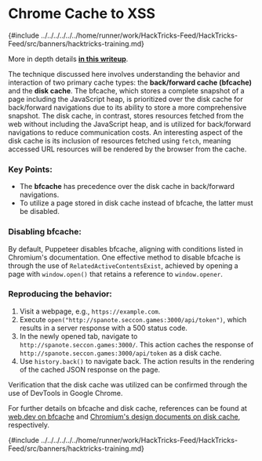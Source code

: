 # Chrome Cache to XSS

{#include ../../../../../../home/runner/work/HackTricks-Feed/HackTricks-Feed/src/banners/hacktricks-training.md}

More in depth details [**in this writeup**](https://blog.arkark.dev/2022/11/18/seccon-en/#web-spanote).

The technique discussed here involves understanding the behavior and interaction of two primary cache types: the **back/forward cache (bfcache)** and the **disk cache**. The bfcache, which stores a complete snapshot of a page including the JavaScript heap, is prioritized over the disk cache for back/forward navigations due to its ability to store a more comprehensive snapshot. The disk cache, in contrast, stores resources fetched from the web without including the JavaScript heap, and is utilized for back/forward navigations to reduce communication costs. An interesting aspect of the disk cache is its inclusion of resources fetched using `fetch`, meaning accessed URL resources will be rendered by the browser from the cache.

### Key Points:

- The **bfcache** has precedence over the disk cache in back/forward navigations.
- To utilize a page stored in disk cache instead of bfcache, the latter must be disabled.

### Disabling bfcache:

By default, Puppeteer disables bfcache, aligning with conditions listed in Chromium's documentation. One effective method to disable bfcache is through the use of `RelatedActiveContentsExist`, achieved by opening a page with `window.open()` that retains a reference to `window.opener`.

### Reproducing the behavior:

1. Visit a webpage, e.g., `https://example.com`.
2. Execute `open("http://spanote.seccon.games:3000/api/token")`, which results in a server response with a 500 status code.
3. In the newly opened tab, navigate to `http://spanote.seccon.games:3000/`. This action caches the response of `http://spanote.seccon.games:3000/api/token` as a disk cache.
4. Use `history.back()` to navigate back. The action results in the rendering of the cached JSON response on the page.

Verification that the disk cache was utilized can be confirmed through the use of DevTools in Google Chrome.

For further details on bfcache and disk cache, references can be found at [web.dev on bfcache](https://web.dev/i18n/en/bfcache/) and [Chromium's design documents on disk cache](https://www.chromium.org/developers/design-documents/network-stack/disk-cache/), respectively.

{#include ../../../../../../home/runner/work/HackTricks-Feed/HackTricks-Feed/src/banners/hacktricks-training.md}


